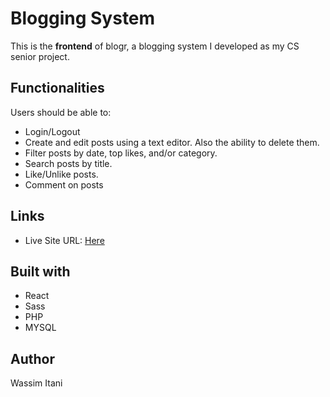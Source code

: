 # Blogging System

This is the <b>frontend</b> of blogr, a blogging system I developed as my CS senior project.

## Functionalities

Users should be able to:

- Login/Logout
- Create and edit posts using a text editor. Also the ability to delete them.
- Filter posts by date, top likes, and/or category.
- Search posts by title.
- Like/Unlike posts.
- Comment on posts

## Links

- Live Site URL: [Here](https://blogr99.netlify.app/)

## Built with

- React
- Sass
- PHP
- MYSQL

## Author
Wassim Itani

